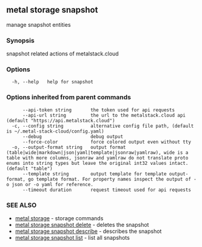 ## metal storage snapshot

manage snapshot entities

### Synopsis

snapshot related actions of metalstack.cloud

### Options

```
  -h, --help   help for snapshot
```

### Options inherited from parent commands

```
      --api-token string       the token used for api requests
      --api-url string         the url to the metalstack.cloud api (default "https://api.metalstack.cloud")
  -c, --config string          alternative config file path, (default is ~/.metal-stack-cloud/config.yaml)
      --debug                  debug output
      --force-color            force colored output even without tty
  -o, --output-format string   output format (table|wide|markdown|json|yaml|template|jsonraw|yamlraw), wide is a table with more columns, jsonraw and yamlraw do not translate proto enums into string types but leave the original int32 values intact. (default "table")
      --template string        output template for template output-format, go template format. For property names inspect the output of -o json or -o yaml for reference.
      --timeout duration       request timeout used for api requests
```

### SEE ALSO

* [metal storage](metal_storage.md)	 - storage commands
* [metal storage snapshot delete](metal_storage_snapshot_delete.md)	 - deletes the snapshot
* [metal storage snapshot describe](metal_storage_snapshot_describe.md)	 - describes the snapshot
* [metal storage snapshot list](metal_storage_snapshot_list.md)	 - list all snapshots

